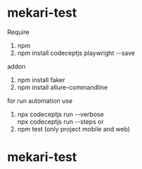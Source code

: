 ﻿# mekari-test
Require
1. npm
2. npm install codeceptjs playwright --save

addon
1. npm install faker
2. npm install allure-commandline

for run automation use
1. npx codeceptjs run --verbose     
npx codeceptjs run --steps
or 
1. npm test (only project mobile and web)
# mekari-test
